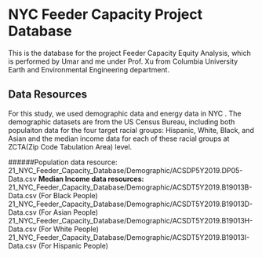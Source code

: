 # NYC Feeder Capacity Project Database

This is the database for the project Feeder Capacity Equity Analysis, which is performed by Umar and me under Prof. Xu from Columbia University Earth and Environmental Engineering department.

## Data Resources
For this study, we used demographic data and energy data in NYC . The demographic datasets are from the US Census Bureau, including both populaiton data for the four target racial groups: Hispanic, White, Black, and Asian and the median income data for each of these racial groups at ZCTA(Zip Code Tabulation Area) level. 

######Population data resource:     21_NYC_Feeder_Capacity_Database/Demographic/ACSDP5Y2019.DP05-Data.csv
**Median Income data resources:** 21_NYC_Feeder_Capacity_Database/Demographic/ACSDT5Y2019.B19013B-Data.csv (For Black People)
                              21_NYC_Feeder_Capacity_Database/Demographic/ACSDT5Y2019.B19013D-Data.csv (For Asian People)
                              21_NYC_Feeder_Capacity_Database/Demographic/ACSDT5Y2019.B19013H-Data.csv (For White People)
                              21_NYC_Feeder_Capacity_Database/Demographic/ACSDT5Y2019.B19013I-Data.csv (For Hispanic People)
                              
